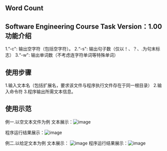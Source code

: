 Word Count
--------------------------------------------------------------------------------
Software Engineering Course Task
Version：1.00
功能介绍
--------------------------------------------------------------------------------
1.”-c":	输出空字符（包括空字符）。
2.“-s":	输出句子数（仅以！、？、.为句末标志）
3.“-w":	输出单词数（不考虑连字符单词等特殊单词）


使用步骤
--------------------------------------------------------------------------------
1.输入文本名（包括扩展名，要求该文件与程序执行文件存在于同一根目录）
2.输入命令符
3.程序输出所需文本信息。


使用示范
--------------------------------------------------------------------------------
例一.以空文本文件为例
文本展示：![image](https://note.youdao.com/yws/public/resource/0a781b6ffb31c48617f40d7b4dd6cc96/xmlnote/15B6B9C1085843279ABABC2F5F3E82F6/105)

程序运行结果展示：![image](https://note.youdao.com/yws/public/resource/0a781b6ffb31c48617f40d7b4dd6cc96/xmlnote/1499C75EA3C44B2B81375AF2224C6C06/103)

例二.以给定文本为例
文本展示：
![image](https://note.youdao.com/yws/public/resource/0a781b6ffb31c48617f40d7b4dd6cc96/xmlnote/0644A0CFCEDF43C18B9F260221453B31/102)
程序运行结果展示：![image](https://note.youdao.com/yws/public/resource/0a781b6ffb31c48617f40d7b4dd6cc96/xmlnote/582B5585E9F0402DA897FEA729BBEC55/104)


